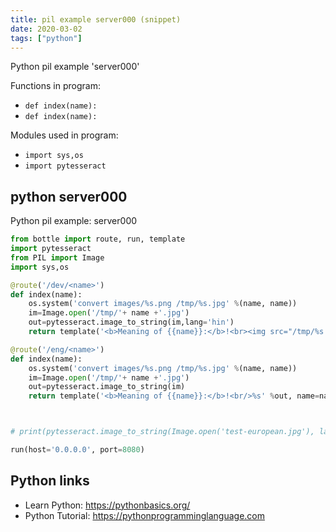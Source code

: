 ```yaml
---
title: pil example server000 (snippet)
date: 2020-03-02
tags: ["python"]
---
```

Python pil example 'server000'

Functions in program: 
* `def index(name):`
* `def index(name):`

Modules used in program: 
* `import sys,os`
* `import pytesseract`

## python server000

Python pil example: server000

```python
from bottle import route, run, template
import pytesseract
from PIL import Image
import sys,os

@route('/dev/<name>')
def index(name):
    os.system('convert images/%s.png /tmp/%s.jpg' %(name, name))
    im=Image.open('/tmp/'+ name +'.jpg')
    out=pytesseract.image_to_string(im,lang='hin')
    return template('<b>Meaning of {{name}}:</b>!<br><img src="/tmp/%s.jpg"><br/>%s' %(out,name), name=name)

@route('/eng/<name>')
def index(name):
    os.system('convert images/%s.png /tmp/%s.jpg' %(name, name))
    im=Image.open('/tmp/'+ name +'.jpg')
    out=pytesseract.image_to_string(im)
    return template('<b>Meaning of {{name}}:</b>!<br/>%s' %out, name=name)



# print(pytesseract.image_to_string(Image.open('test-european.jpg'), lang='fra'))

run(host='0.0.0.0', port=8080)


```

## Python links

- Learn Python: https://pythonbasics.org/
- Python Tutorial: https://pythonprogramminglanguage.com
